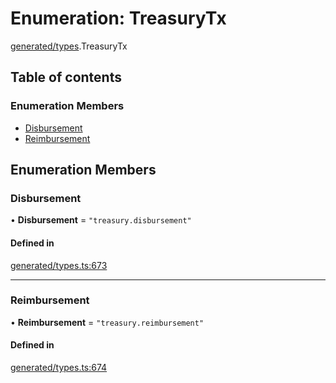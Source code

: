 # Enumeration: TreasuryTx

[generated/types](../wiki/generated.types).TreasuryTx

## Table of contents

### Enumeration Members

- [Disbursement](../wiki/generated.types.TreasuryTx#disbursement)
- [Reimbursement](../wiki/generated.types.TreasuryTx#reimbursement)

## Enumeration Members

### Disbursement

• **Disbursement** = ``"treasury.disbursement"``

#### Defined in

[generated/types.ts:673](https://github.com/PolymeshAssociation/polymesh-sdk/blob/95e180d2/src/generated/types.ts#L673)

___

### Reimbursement

• **Reimbursement** = ``"treasury.reimbursement"``

#### Defined in

[generated/types.ts:674](https://github.com/PolymeshAssociation/polymesh-sdk/blob/95e180d2/src/generated/types.ts#L674)
